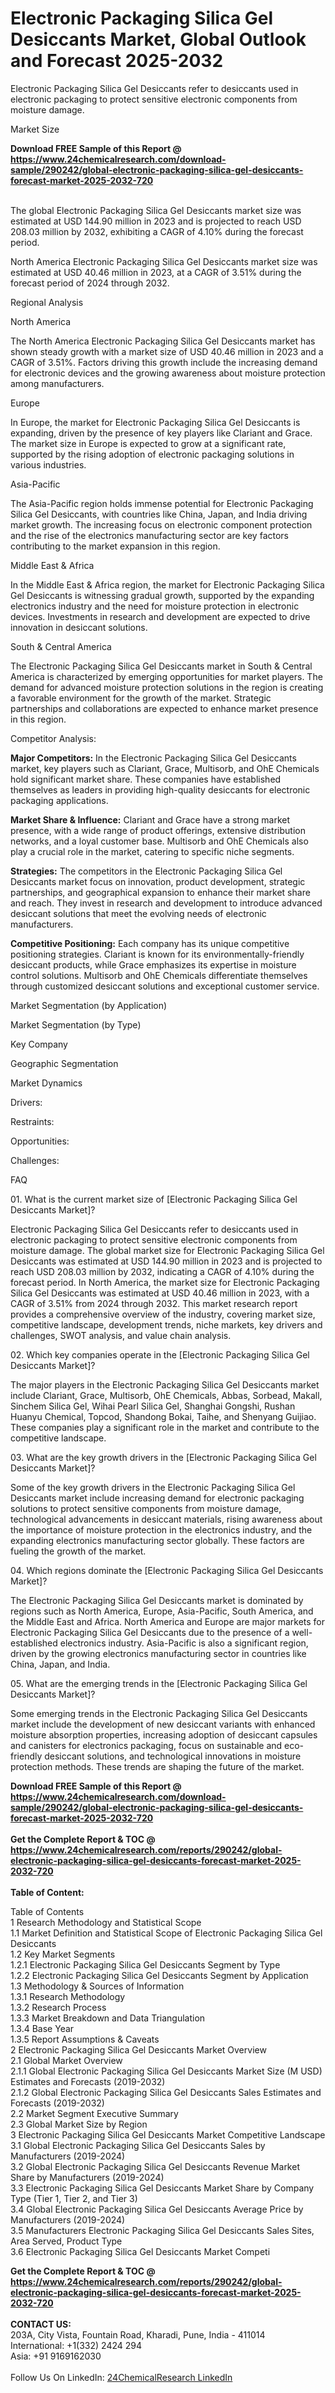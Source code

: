 <h1>Electronic Packaging Silica Gel Desiccants Market, Global Outlook and Forecast 2025-2032</h1><p>Electronic Packaging Silica Gel Desiccants refer to desiccants used in electronic packaging to protect sensitive electronic components from moisture damage.</p><p>
Market Size</p><p>
</p><div><b>Download FREE Sample of this Report @ 
            <a href="https://www.24chemicalresearch.com/download-sample/290242/global-electronic-packaging-silica-gel-desiccants-forecast-market-2025-2032-720">
            https://www.24chemicalresearch.com/download-sample/290242/global-electronic-packaging-silica-gel-desiccants-forecast-market-2025-2032-720</a></b></div><br><p>The global Electronic Packaging Silica Gel Desiccants market size was estimated at USD 144.90 million in 2023 and is projected to reach USD 208.03 million by 2032, exhibiting a CAGR of 4.10% during the forecast period.</p><p>
</p><p>North America Electronic Packaging Silica Gel Desiccants market size was estimated at USD 40.46 million in 2023, at a CAGR of 3.51% during the forecast period of 2024 through 2032. </p><p>
</p><p>
Regional Analysis</p><p>
North America</p><p>
</p><p>The North America Electronic Packaging Silica Gel Desiccants market has shown steady growth with a market size of USD 40.46 million in 2023 and a CAGR of 3.51%. Factors driving this growth include the increasing demand for electronic devices and the growing awareness about moisture protection among manufacturers.</p><p>
Europe</p><p>
</p><p>In Europe, the market for Electronic Packaging Silica Gel Desiccants is expanding, driven by the presence of key players like Clariant and Grace. The market size in Europe is expected to grow at a significant rate, supported by the rising adoption of electronic packaging solutions in various industries.</p><p>
Asia-Pacific</p><p>
</p><p>The Asia-Pacific region holds immense potential for Electronic Packaging Silica Gel Desiccants, with countries like China, Japan, and India driving market growth. The increasing focus on electronic component protection and the rise of the electronics manufacturing sector are key factors contributing to the market expansion in this region.</p><p>
Middle East &amp; Africa</p><p>
</p><p>In the Middle East &amp; Africa region, the market for Electronic Packaging Silica Gel Desiccants is witnessing gradual growth, supported by the expanding electronics industry and the need for moisture protection in electronic devices. Investments in research and development are expected to drive innovation in desiccant solutions.</p><p>
South &amp; Central America</p><p>
</p><p>The Electronic Packaging Silica Gel Desiccants market in South &amp; Central America is characterized by emerging opportunities for market players. The demand for advanced moisture protection solutions in the region is creating a favorable environment for the growth of the market. Strategic partnerships and collaborations are expected to enhance market presence in this region.</p><p>
Competitor Analysis:</p><p>
</p><p><strong>Major Competitors:</strong> In the Electronic Packaging Silica Gel Desiccants market, key players such as Clariant, Grace, Multisorb, and OhE Chemicals hold significant market share. These companies have established themselves as leaders in providing high-quality desiccants for electronic packaging applications.</p><p>
</p><p><strong>Market Share &amp; Influence:</strong> Clariant and Grace have a strong market presence, with a wide range of product offerings, extensive distribution networks, and a loyal customer base. Multisorb and OhE Chemicals also play a crucial role in the market, catering to specific niche segments.</p><p>
</p><p><strong>Strategies:</strong> The competitors in the Electronic Packaging Silica Gel Desiccants market focus on innovation, product development, strategic partnerships, and geographical expansion to enhance their market share and reach. They invest in research and development to introduce advanced desiccant solutions that meet the evolving needs of electronic manufacturers.</p><p>
</p><p><strong>Competitive Positioning:</strong> Each company has its unique competitive positioning strategies. Clariant is known for its environmentally-friendly desiccant products, while Grace emphasizes its expertise in moisture control solutions. Multisorb and OhE Chemicals differentiate themselves through customized desiccant solutions and exceptional customer service.</p><p>
Market Segmentation (by Application)</p><p>
</p><p>
Market Segmentation (by Type)</p><p>
</p><p>
Key Company</p><p>
</p><p>
Geographic Segmentation</p><p>
</p><p>
Market Dynamics</p><p>
Drivers:</p><p>
</p><p>
Restraints:</p><p>
</p><p>
Opportunities:</p><p>
</p><p>
Challenges:</p><p>
</p><p>
FAQ </p><p>
01. What is the current market size of [Electronic Packaging Silica Gel Desiccants Market]?</p><p>
</p><p>Electronic Packaging Silica Gel Desiccants refer to desiccants used in electronic packaging to protect sensitive electronic components from moisture damage. The global market size for Electronic Packaging Silica Gel Desiccants was estimated at USD 144.90 million in 2023 and is projected to reach USD 208.03 million by 2032, indicating a CAGR of 4.10% during the forecast period. In North America, the market size for Electronic Packaging Silica Gel Desiccants was estimated at USD 40.46 million in 2023, with a CAGR of 3.51% from 2024 through 2032. This market research report provides a comprehensive overview of the industry, covering market size, competitive landscape, development trends, niche markets, key drivers and challenges, SWOT analysis, and value chain analysis.</p><p>
02. Which key companies operate in the [Electronic Packaging Silica Gel Desiccants Market]?</p><p>
</p><p>The major players in the Electronic Packaging Silica Gel Desiccants market include Clariant, Grace, Multisorb, OhE Chemicals, Abbas, Sorbead, Makall, Sinchem Silica Gel, Wihai Pearl Silica Gel, Shanghai Gongshi, Rushan Huanyu Chemical, Topcod, Shandong Bokai, Taihe, and Shenyang Guijiao. These companies play a significant role in the market and contribute to the competitive landscape.</p><p>
03. What are the key growth drivers in the [Electronic Packaging Silica Gel Desiccants Market]?</p><p>
</p><p>Some of the key growth drivers in the Electronic Packaging Silica Gel Desiccants market include increasing demand for electronic packaging solutions to protect sensitive components from moisture damage, technological advancements in desiccant materials, rising awareness about the importance of moisture protection in the electronics industry, and the expanding electronics manufacturing sector globally. These factors are fueling the growth of the market.</p><p>
04. Which regions dominate the [Electronic Packaging Silica Gel Desiccants Market]?</p><p>
</p><p>The Electronic Packaging Silica Gel Desiccants market is dominated by regions such as North America, Europe, Asia-Pacific, South America, and the Middle East and Africa. North America and Europe are major markets for Electronic Packaging Silica Gel Desiccants due to the presence of a well-established electronics industry. Asia-Pacific is also a significant region, driven by the growing electronics manufacturing sector in countries like China, Japan, and India.</p><p>
05. What are the emerging trends in the [Electronic Packaging Silica Gel Desiccants Market]?</p><p>
</p><p>Some emerging trends in the Electronic Packaging Silica Gel Desiccants market include the development of new desiccant variants with enhanced moisture absorption properties, increasing adoption of desiccant capsules and canisters for electronics packaging, focus on sustainable and eco-friendly desiccant solutions, and technological innovations in moisture protection methods. These trends are shaping the future of the market.</p><div><b>Download FREE Sample of this Report @ 
            <a href="https://www.24chemicalresearch.com/download-sample/290242/global-electronic-packaging-silica-gel-desiccants-forecast-market-2025-2032-720">
            https://www.24chemicalresearch.com/download-sample/290242/global-electronic-packaging-silica-gel-desiccants-forecast-market-2025-2032-720</a></b></div><br><div><b>Get the Complete Report & TOC @ 
            <a href="https://www.24chemicalresearch.com/reports/290242/global-electronic-packaging-silica-gel-desiccants-forecast-market-2025-2032-720">
            https://www.24chemicalresearch.com/reports/290242/global-electronic-packaging-silica-gel-desiccants-forecast-market-2025-2032-720</a></b></div><br>
            <b>Table of Content:</b><p>Table of Contents<br />
1 Research Methodology and Statistical Scope<br />
1.1 Market Definition and Statistical Scope of Electronic Packaging Silica Gel Desiccants<br />
1.2 Key Market Segments<br />
1.2.1 Electronic Packaging Silica Gel Desiccants Segment by Type<br />
1.2.2 Electronic Packaging Silica Gel Desiccants Segment by Application<br />
1.3 Methodology & Sources of Information<br />
1.3.1 Research Methodology<br />
1.3.2 Research Process<br />
1.3.3 Market Breakdown and Data Triangulation<br />
1.3.4 Base Year<br />
1.3.5 Report Assumptions & Caveats<br />
2 Electronic Packaging Silica Gel Desiccants Market Overview<br />
2.1 Global Market Overview<br />
2.1.1 Global Electronic Packaging Silica Gel Desiccants Market Size (M USD) Estimates and Forecasts (2019-2032)<br />
2.1.2 Global Electronic Packaging Silica Gel Desiccants Sales Estimates and Forecasts (2019-2032)<br />
2.2 Market Segment Executive Summary<br />
2.3 Global Market Size by Region<br />
3 Electronic Packaging Silica Gel Desiccants Market Competitive Landscape<br />
3.1 Global Electronic Packaging Silica Gel Desiccants Sales by Manufacturers (2019-2024)<br />
3.2 Global Electronic Packaging Silica Gel Desiccants Revenue Market Share by Manufacturers (2019-2024)<br />
3.3 Electronic Packaging Silica Gel Desiccants Market Share by Company Type (Tier 1, Tier 2, and Tier 3)<br />
3.4 Global Electronic Packaging Silica Gel Desiccants Average Price by Manufacturers (2019-2024)<br />
3.5 Manufacturers Electronic Packaging Silica Gel Desiccants Sales Sites, Area Served, Product Type<br />
3.6 Electronic Packaging Silica Gel Desiccants Market Competi</p><div><b>Get the Complete Report & TOC @ 
            <a href="https://www.24chemicalresearch.com/reports/290242/global-electronic-packaging-silica-gel-desiccants-forecast-market-2025-2032-720">
            https://www.24chemicalresearch.com/reports/290242/global-electronic-packaging-silica-gel-desiccants-forecast-market-2025-2032-720</a></b></div><br><b>CONTACT US:</b><br>
            203A, City Vista, Fountain Road, Kharadi, Pune, India - 411014<br>
            International: +1(332) 2424 294<br>
            Asia: +91 9169162030 <br><br>
            Follow Us On LinkedIn: <a href="https://www.linkedin.com/company/24chemicalresearch/">24ChemicalResearch LinkedIn</a>